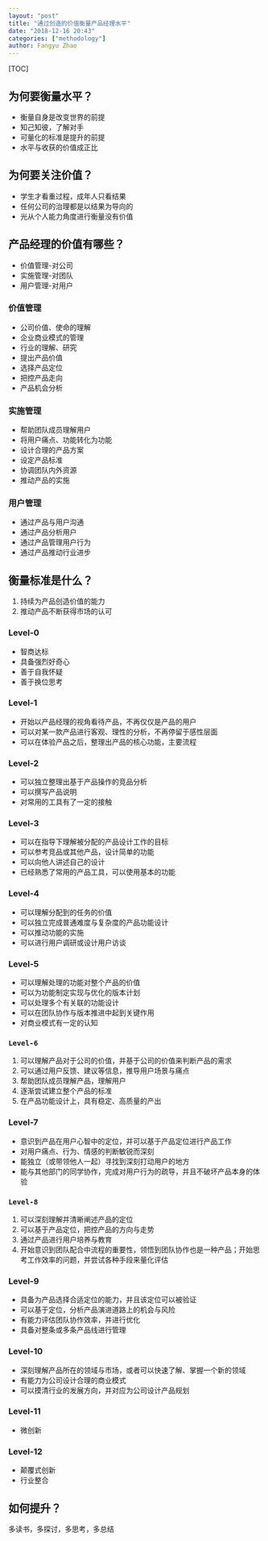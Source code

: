 ```yaml
---
layout: "post"
title: "通过创造的价值衡量产品经理水平"
date: "2018-12-16 20:43"
categories: ["methodology"]
author: Fangyu Zhao
---
```


[TOC]



## 为何要衡量水平？

- 衡量自身是改变世界的前提
- 知己知彼，了解对手
- 可量化的标准是提升的前提
- 水平与收获的价值成正比



## 为何要关注价值？

- 学生才看重过程，成年人只看结果
- 任何公司的治理都是以结果为导向的
- 光从个人能力角度进行衡量没有价值



## 产品经理的价值有哪些？

- 价值管理-对公司
- 实施管理-对团队
- 用户管理-对用户



### 价值管理

- 公司价值、使命的理解
- 企业商业模式的管理
- 行业的理解、研究
- 提出产品价值
- 选择产品定位
- 把控产品走向
- 产品机会分析



### 实施管理

- 帮助团队成员理解用户
- 将用户痛点、功能转化为功能
- 设计合理的产品方案
- 设定产品标准
- 协调团队内外资源
- 推动产品的实施



### 用户管理

- 通过产品与用户沟通
- 通过产品分析用户
- 通过产品管理用户行为
- 通过产品推动行业进步



## 衡量标准是什么？

1. 持续为产品创造价值的能力
2. 推动产品不断获得市场的认可



### Level-0

- 智商达标
- 具备强烈好奇心
- 善于自我怀疑
- 善于换位思考

### Level-1

- 开始以产品经理的视角看待产品，不再仅仅是产品的用户
- 可以对某一款产品进行客观、理性的分析，不再停留于感性层面
- 可以在体验产品之后，整理出产品的核心功能，主要流程

### Level-2

- 可以独立整理出基于产品操作的竞品分析
- 可以撰写产品说明
- 对常用的工具有了一定的接触

### Level-3

- 可以在指导下理解被分配的产品设计工作的目标
- 可以参考竞品或其他产品，设计简单的功能
- 可以向他人讲述自己的设计
- 已经熟悉了常用的产品工具，可以使用基本的功能

### Level-4

- 可以理解分配到的任务的价值
- 可以独立完成普通难度与复杂度的产品功能设计
- 可以推动功能的实施
- 可以进行用户调研或设计用户访谈

### Level-5

- 可以理解处理的功能对整个产品的价值
- 可以为功能制定实现与优化的版本计划
- 可以处理多个有关联的功能设计
- 可以在团队协作与版本推进中起到关键作用
- 对商业模式有一定的认知

### `Level-6`

1. 可以理解产品对于公司的价值，并基于公司的价值来判断产品的需求
2. 可以通过用户反馈、建议等信息，推导用户场景与痛点
3. 帮助团队成员理解产品，理解用户
4. 逐渐尝试建立整个产品的标准
5. 在产品功能设计上，具有稳定、高质量的产出

### Level-7

- 意识到产品在用户心智中的定位，并可以基于产品定位进行产品工作
- 对用户痛点、行为、情感的判断敏锐而深刻
- 能独立（或带领他人一起）寻找到深刻打动用户的地方
- 能与其他部门的同学协作，完成对用户行为的疏导，并且不破坏产品本身的体验

### `Level-8`

1. 可以深刻理解并清晰阐述产品的定位
2. 可以基于产品定位，把控产品的方向与走势
3. 通过产品进行用户培养与教育
4. 开始意识到团队配合中流程的重要性，领悟到团队协作也是一种产品；开始思考工作效率的问题，并尝试各种手段来量化评估

### Level-9

- 具备为产品选择合适定位的能力，并且该定位可以被验证
- 可以基于定位，分析产品演进道路上的机会与风险
- 有能力评估团队协作效率，并进行优化
- 具备对整条或多条产品线进行管理

### Level-10

- 深刻理解产品所在的领域与市场，或者可以快速了解、掌握一个新的领域
- 有能力为公司设计合理的商业模式
- 可以摸清行业的发展方向，并对应为公司设计产品规划

### Level-11

- 微创新

### Level-12

- 颠覆式创新
- 行业整合



## 如何提升？

多读书，多探讨，多思考，多总结









